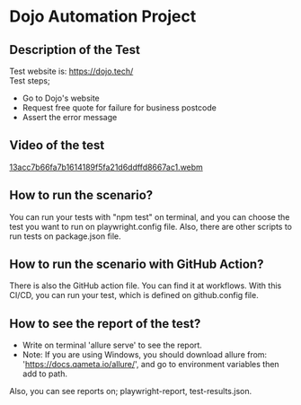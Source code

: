 # Dojo Automation Project
## Description of the Test
Test website is: https://dojo.tech/ \
Test steps; 
- Go to Dojo's website
- Request free quote for failure for business postcode
- Assert the error message
## Video of the test

[13acc7b66fa7b1614189f5fa21d6ddffd8667ac1.webm](https://user-images.githubusercontent.com/89412371/204102256-6316146b-5e09-4ab9-93e5-9eb38d69d518.webm)


## How to run the scenario?
You can run your tests with "npm test" on terminal, and you can choose the test you want to run on playwright.config file. Also, there are other scripts to run tests on package.json file.
## How to run the scenario with GitHub Action?
There is also the GitHub action file. You can find it at workflows. With this CI/CD, you can run your test, which is defined on github.config file.
## How to see the report of the test?
- Write on terminal 'allure serve' to see the report.
- Note: If you are using Windows, you should download allure from: 'https://docs.qameta.io/allure/', and go to environment variables then add to path.

Also, you can see reports on; playwright-report, test-results.json. 
